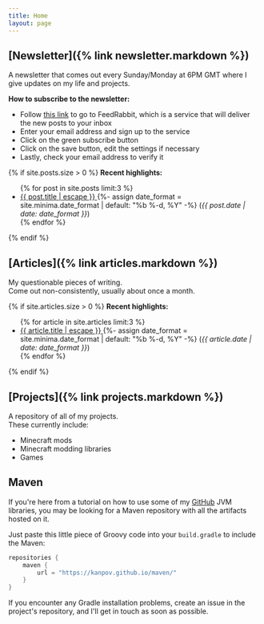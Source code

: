 ```yaml
---
title: Home
layout: page
---
```


## [Newsletter]({% link newsletter.markdown %})

A newsletter that comes out every Sunday/Monday at 6PM GMT where I give updates on my life
and projects.

<b>How to subscribe to the newsletter:</b>

<ul>
  <li>Follow <a href="https://feedrabbit.com/signup?return_url=%2Fsubscriptions%2Fnew%3Furl%3Dhttps%253A%252F%252Fkanpov.github.io%252Ffeed.xml">this link</a> to go to FeedRabbit, which is a service that will deliver the new posts to your inbox</li>
  <li>Enter your email address and sign up to the service</li>
  <li>Click on the green subscribe button</li>
  <li>Click on the save button, edit the settings if necessary</li>
  <li>Lastly, check your email address to verify it</li>
</ul>

{% if site.posts.size > 0 %}
**Recent highlights:**
<ul>
{% for post in site.posts limit:3 %}
<li>
<a href="{{ post.url | relative_url }}">
{{ post.title | escape }}
</a>
{%- assign date_format = site.minima.date_format | default: "%b %-d, %Y" -%}
(<i>{{ post.date | date: date_format }}</i>)
</li>
{% endfor %}
</ul>
{% endif %}

## [Articles]({% link articles.markdown %})

My questionable pieces of writing.\
Come out non-consistently, usually about once a month.

{% if site.articles.size > 0 %}
**Recent highlights:**
<ul>
{% for article in site.articles limit:3 %}
<li>
<a href="{{ article.url | relative_url }}">
{{ article.title | escape }}
</a>
{%- assign date_format = site.minima.date_format | default: "%b %-d, %Y" -%}
(<i>{{ article.date | date: date_format }}</i>)
</li>
{% endfor %}
</ul>
{% endif %}

## [Projects]({% link projects.markdown %})

A repository of all of my projects.\
These currently include:

- Minecraft mods
- Minecraft modding libraries
- Games

## Maven

If you're here from a tutorial on how to use some of my [GitHub](https://github.com/kanpov) JVM libraries,
you may be looking for a Maven repository with all the artifacts hosted on it.

Just paste this little piece of Groovy code into your `build.gradle` to include the Maven:

```groovy
repositories {
    maven {
        url = "https://kanpov.github.io/maven/"
    }
}
```

If you encounter any Gradle installation problems, create an issue in the project's repository, and I'll get in
touch as soon as possible.
